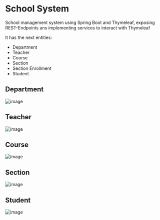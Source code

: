 # School System 
<p>School management system using Spring Boot and Thymeleaf, exposing REST-Endpoints ans implementing services to interact with Thymeleaf</p>
<p>It has the next entities:</p>
<ul>
  <li>Department</li>
  <li>Teacher</li>
  <li>Course</li>
  <li>Section</li>
  <li>Section Enrollment</li>
  <li>Student</li>
</ul>

## Department 
![image](https://github.com/Tadeo-2404/School-System-SpringBoot/assets/90989742/e27f9ec5-3a18-4d8f-8cb5-c5a56684db87)
## Teacher 
![image](https://github.com/Tadeo-2404/School-System-SpringBoot/assets/90989742/3d83d8b5-0ac4-41b4-b975-9d9883b72606)
## Course 
![image](https://github.com/Tadeo-2404/School-System-SpringBoot/assets/90989742/fbb5cef8-c34d-4f3c-8716-9ff9adea0619)
## Section
![image](https://github.com/Tadeo-2404/School-System-SpringBoot/assets/90989742/dd78d7f5-1b3e-4c09-9352-0c2d8b13544e)
## Student
![image](https://github.com/Tadeo-2404/School-System-SpringBoot/assets/90989742/a2f6b223-f73f-4641-b3ed-a2fce8dd960c)
